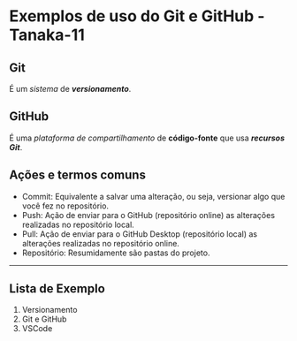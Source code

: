 # Exemplos de uso do Git e GitHub - Tanaka-11

## Git

É um _sistema_ de ***versionamento***.

## GitHub

É uma _plataforma de compartilhamento_ de **código-fonte** que usa ***recursos Git***.

## Ações e termos comuns

- Commit: Equivalente a salvar uma alteração, ou seja, versionar algo que você fez no repositório.
- Push: Ação de enviar para o GitHub (repositório online) as alterações realizadas no repositório local.
- Pull: Ação de enviar para o GitHub Desktop (repositório local) as alterações realizadas no repositório online.
- Repositório: Resumidamente são pastas do projeto.

---

## Lista de Exemplo

1. Versionamento
2. Git e GitHub
3. VSCode

